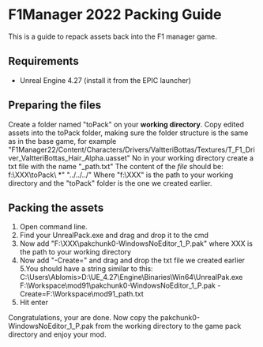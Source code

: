 # F1Manager 2022 Packing Guide
This is a guide to repack assets back into the F1 manager game.

## Requirements
- Unreal Engine 4.27 (install it from the EPIC launcher)

## Preparing the files
Create a folder named "toPack" on your **working directory**.
Copy edited assets into the toPack folder, making sure the folder structure is the same as in the base game, for example 
"F1Manager22/Content/Characters/Drivers/ValtteriBottas/Textures/T_F1_Driver_ValtteriBottas_Hair_Alpha.uasset"
No in your working directory create a txt file with the name "_path.txt"
The content of the _file_ should be:
f:\XXX\toPack\ *" "../../../"
Where "f:\XXX" is the path to your working directory and the "toPack" folder is the one we created earlier.

## Packing the assets
1. Open command line.
2. Find your UnrealPack.exe and drag and drop it to the cmd
3. Now add "F:\XXX\pakchunk0-WindowsNoEditor_1_P.pak" where XXX is the path to your working directory
4. Now add "-Create=" and drag and drop the txt file we created earlier
5.You should have a string similar to this: C:\Users\Ablomis>D:\UE_4.27\Engine\Binaries\Win64\UnrealPak.exe F:\Workspace\mod91\pakchunk0-WindowsNoEditor_1_P.pak -Create=F:\Workspace\mod91\_path.txt
6. Hit enter

Congratulations, your are done. Now copy the pakchunk0-WindowsNoEditor_1_P.pak from the working directory to the game pack directory and enjoy your mod.

